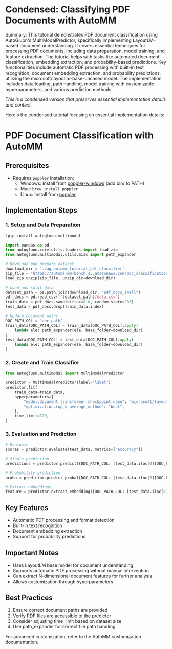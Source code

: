 # Condensed: Classifying PDF Documents with AutoMM

Summary: This tutorial demonstrates PDF document classification using AutoGluon's MultiModalPredictor, specifically implementing LayoutLM-based document understanding. It covers essential techniques for processing PDF documents, including data preparation, model training, and feature extraction. The tutorial helps with tasks like automated document classification, embedding extraction, and probability-based predictions. Key functionalities include automatic PDF processing with built-in text recognition, document embedding extraction, and probability predictions, utilizing the microsoft/layoutlm-base-uncased model. The implementation includes data loading, path handling, model training with customizable hyperparameters, and various prediction methods.

*This is a condensed version that preserves essential implementation details and context.*

Here's the condensed tutorial focusing on essential implementation details:

# PDF Document Classification with AutoMM

## Prerequisites
- Requires `poppler` installation:
  - Windows: Install from [poppler-windows](https://github.com/oschwartz10612/poppler-windows) (add bin/ to PATH)
  - Mac: `brew install poppler`
  - Linux: Install from [poppler](https://poppler.freedesktop.org)

## Implementation Steps

### 1. Setup and Data Preparation
```python
!pip install autogluon.multimodal

import pandas as pd
from autogluon.core.utils.loaders import load_zip
from autogluon.multimodal.utils.misc import path_expander

# Download and prepare dataset
download_dir = './ag_automm_tutorial_pdf_classifier'
zip_file = "https://automl-mm-bench.s3.amazonaws.com/doc_classification/pdf_docs_small.zip"
load_zip.unzip(zip_file, unzip_dir=download_dir)

# Load and split data
dataset_path = os.path.join(download_dir, "pdf_docs_small")
pdf_docs = pd.read_csv(f"{dataset_path}/data.csv")
train_data = pdf_docs.sample(frac=0.8, random_state=200)
test_data = pdf_docs.drop(train_data.index)

# Update document paths
DOC_PATH_COL = "doc_path"
train_data[DOC_PATH_COL] = train_data[DOC_PATH_COL].apply(
    lambda ele: path_expander(ele, base_folder=download_dir)
)
test_data[DOC_PATH_COL] = test_data[DOC_PATH_COL].apply(
    lambda ele: path_expander(ele, base_folder=download_dir)
)
```

### 2. Create and Train Classifier
```python
from autogluon.multimodal import MultiModalPredictor

predictor = MultiModalPredictor(label="label")
predictor.fit(
    train_data=train_data,
    hyperparameters={
        "model.document_transformer.checkpoint_name": "microsoft/layoutlm-base-uncased",
        "optimization.top_k_average_method": "best",
    },
    time_limit=120,
)
```

### 3. Evaluation and Prediction
```python
# Evaluate
scores = predictor.evaluate(test_data, metrics=["accuracy"])

# Single prediction
predictions = predictor.predict({DOC_PATH_COL: [test_data.iloc[0][DOC_PATH_COL]]})

# Probability prediction
proba = predictor.predict_proba({DOC_PATH_COL: [test_data.iloc[0][DOC_PATH_COL]]})

# Extract embeddings
feature = predictor.extract_embedding({DOC_PATH_COL: [test_data.iloc[0][DOC_PATH_COL]]})
```

## Key Features
- Automatic PDF processing and format detection
- Built-in text recognition
- Document embedding extraction
- Support for probability predictions

## Important Notes
- Uses LayoutLM base model for document understanding
- Supports automatic PDF processing without manual intervention
- Can extract N-dimensional document features for further analysis
- Allows customization through hyperparameters

## Best Practices
1. Ensure correct document paths are provided
2. Verify PDF files are accessible to the predictor
3. Consider adjusting time_limit based on dataset size
4. Use path_expander for correct file path handling

For advanced customization, refer to the AutoMM customization documentation.